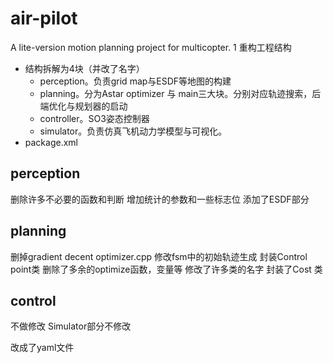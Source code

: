 # air-pilot
A lite-version motion planning project for multicopter.
1 重构工程结构
  - 结构拆解为4块（并改了名字）
    - perception。负责grid map与ESDF等地图的构建
    - planning。分为Astar optimizer 与 main三大块。分别对应轨迹搜索，后端优化与规划器的启动
    - controller。SO3姿态控制器
    - simulator。负责仿真飞机动力学模型与可视化。
- package.xml

## perception
删除许多不必要的函数和判断
增加统计的参数和一些标志位
添加了ESDF部分
## planning
删掉gradient decent optimizer.cpp
修改fsm中的初始轨迹生成
封装Control point类
删除了多余的optimize函数，变量等
修改了许多类的名字
封装了Cost 类
## control 
不做修改
Simulator部分不修改

改成了yaml文件